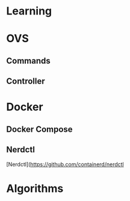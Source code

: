 # Learning

# OVS
## Commands
## Controller

# Docker

## Docker Compose
## Nerdctl
[Nerdctl](https://github.com/containerd/nerdctl



# Algorithms
